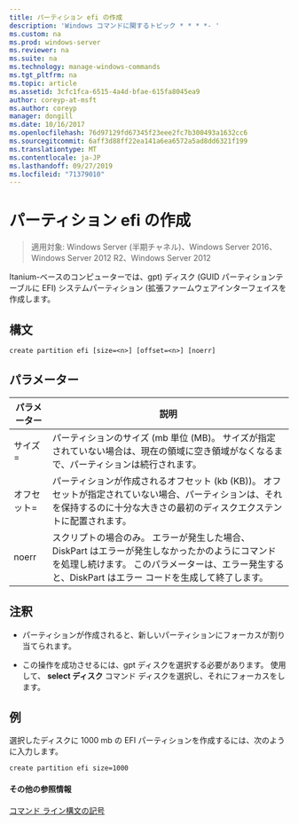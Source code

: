 ```yaml
---
title: パーティション efi の作成
description: 'Windows コマンドに関するトピック * * * *- '
ms.custom: na
ms.prod: windows-server
ms.reviewer: na
ms.suite: na
ms.technology: manage-windows-commands
ms.tgt_pltfrm: na
ms.topic: article
ms.assetid: 3cfc1fca-6515-4a4d-bfae-615fa8045ea9
author: coreyp-at-msft
ms.author: coreyp
manager: dongill
ms.date: 10/16/2017
ms.openlocfilehash: 76d97129fd67345f23eee2fc7b300493a1632cc6
ms.sourcegitcommit: 6aff3d88ff22ea141a6ea6572a5ad8dd6321f199
ms.translationtype: MT
ms.contentlocale: ja-JP
ms.lasthandoff: 09/27/2019
ms.locfileid: "71379010"
---
```

# <a name="create-partition-efi"></a>パーティション efi の作成

>適用対象: Windows Server (半期チャネル)、Windows Server 2016、Windows Server 2012 R2、Windows Server 2012

Itanium\-ベースのコンピューターでは、gpt\) ディスク \(GUID パーティションテーブルに EFI\) システムパーティション \(拡張ファームウェアインターフェイスを作成します。  
  
  
  
## <a name="syntax"></a>構文  
  
```  
create partition efi [size=<n>] [offset=<n>] [noerr]  
```  
  
## <a name="parameters"></a>パラメーター  
  
|  パラメーター  |                                                                                             説明                                                                                              |
|-------------|------------------------------------------------------------------------------------------------------------------------------------------------------------------------------------------------------|
|  サイズ\=<n>  |                         パーティションのサイズ (mb 単位 \(MB\)。 サイズが指定されていない場合は、現在の領域に空き領域がなくなるまで、パーティションは続行されます。                         |
| オフセット\=<n> |             パーティションが作成されるオフセット (kb \(KB\))。 オフセットが指定されていない場合、パーティションは、それを保持するのに十分な大きさの最初のディスクエクステントに配置されます。              |
|    noerr    | スクリプトの場合のみ。 エラーが発生した場合、DiskPart はエラーが発生しなかったかのようにコマンドを処理し続けます。 このパラメーターは、エラー発生すると、DiskPart はエラー コードを生成して終了します。 |
  
## <a name="remarks"></a>注釈  
  
-   パーティションが作成されると、新しいパーティションにフォーカスが割り当てられます。  
  
-   この操作を成功させるには、gpt ディスクを選択する必要があります。 使用して、 **select ディスク** コマンド ディスクを選択し、それにフォーカスをします。  
  
## <a name="BKMK_examples"></a>例  
選択したディスクに 1000 mb の EFI パーティションを作成するには、次のように入力します。  
  
```  
create partition efi size=1000  
```  
  
#### <a name="additional-references"></a>その他の参照情報  
[コマンド ライン構文の記号](command-line-syntax-key.md)  
  

  

